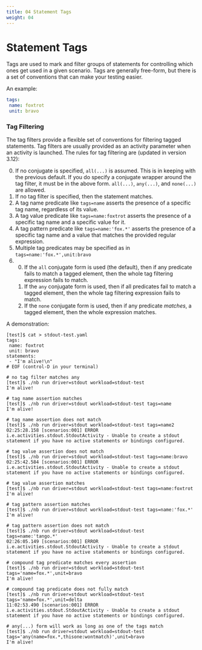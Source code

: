 ```yaml
---
title: 04 Statement Tags
weight: 04
---
```


# Statement Tags

Tags are used to mark and filter groups of statements for controlling which ones get used in a given scenario. Tags are
generally free-form, but there is a set of conventions that can make your testing easier.

An example:

```yaml
tags:
 name: foxtrot
 unit: bravo
```

### Tag Filtering

The tag filters provide a flexible set of conventions for filtering tagged statements. Tag filters are usually provided
as an activity parameter when an activity is launched. The rules for tag filtering are (updated in version 3.12):

0. If no conjugate is specified, `all(...)` is assumed. This is in keeping with the previous default. If you do specify
   a conjugate wrapper around the tag filter, it must be in the above form. `all(...)`, `any(...)`, and `none(...)` are
   allowed.
1. If no tag filter is specified, then the statement matches.
2. A tag name predicate like `tags=name` asserts the presence of a specific tag name, regardless of its value.
3. A tag value predicate like `tags=name:foxtrot` asserts the presence of a specific tag name and a specific value for it.
4. A tag pattern predicate like `tags=name:'fox.*'` asserts the presence of a specific tag name and a value that matches
   the provided regular expression.
5. Multiple tag predicates may be specified as in `tags=name:'fox.*',unit:bravo`
6. 
   0. If the `all` conjugate form is used (the default), then if any predicate fails to match a tagged element, then the
   whole tag filtering expression fails to match.
   1. If the `any` conjugate form is used, then if all predicates fail to match a tagged element, then the whole tag filtering
   expression fails to match.
   2. If the `none` conjugate form is used, then if any predicate _matches_, a tagged element, then the whole expression
   matches.

A demonstration:

```text
[test]$ cat > stdout-test.yaml
tags:
 name: foxtrot
 unit: bravo
statements:
 - "I'm alive!\n"
# EOF (control-D in your terminal)

# no tag filter matches any
[test]$ ./nb run driver=stdout workload=stdout-test
I'm alive!

# tag name assertion matches
[test]$ ./nb run driver=stdout workload=stdout-test tags=name
I'm alive!

# tag name assertion does not match
[test]$ ./nb run driver=stdout workload=stdout-test tags=name2
02:25:28.158 [scenarios:001] ERROR i.e.activities.stdout.StdoutActivity - Unable to create a stdout statement if you have no active statements or bindings configured.

# tag value assertion does not match
[test]$ ./nb run driver=stdout workload=stdout-test tags=name:bravo
02:25:42.584 [scenarios:001] ERROR i.e.activities.stdout.StdoutActivity - Unable to create a stdout statement if you have no active statements or bindings configured.

# tag value assertion matches
[test]$ ./nb run driver=stdout workload=stdout-test tags=name:foxtrot
I'm alive!

# tag pattern assertion matches
[test]$ ./nb run driver=stdout workload=stdout-test tags=name:'fox.*'
I'm alive!

# tag pattern assertion does not match
[test]$ ./nb run driver=stdout workload=stdout-test tags=name:'tango.*'
02:26:05.149 [scenarios:001] ERROR i.e.activities.stdout.StdoutActivity - Unable to create a stdout statement if you have no active statements or bindings configured.

# compound tag predicate matches every assertion
[test]$ ./nb run driver=stdout workload=stdout-test tags='name=fox.*',unit=bravo
I'm alive!

# compound tag predicate does not fully match
[test]$ ./nb run driver=stdout workload=stdout-test tags='name=fox.*',unit=delta
11:02:53.490 [scenarios:001] ERROR i.e.activities.stdout.StdoutActivity - Unable to create a stdout statement if you have no active statements or bindings configured.

# any(...) form will work as long as one of the tags match
[test]$ ./nb run driver=stdout workload=stdout-test tags='any(name=fox.*,thisone:wontmatch)',unit=bravo
I'm alive!

```

